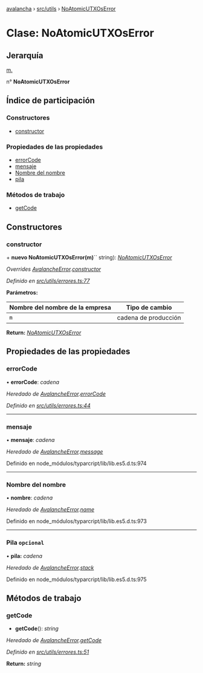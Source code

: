 [avalancha](../README.md) › [src/utils](../modules/src_utils.md) › [NoAtomicUTXOsError](src_utils.noatomicutxoserror.md)

# Clase: NoAtomicUTXOsError

## Jerarquía

[m.](src_utils.avalancheerror.md)

n° **NoAtomicUTXOsError**

## Índice de participación

### Constructores

* [constructor](src_utils.noatomicutxoserror.md#constructor)

### Propiedades de las propiedades

* [errorCode](src_utils.noatomicutxoserror.md#errorcode)
* [mensaje](src_utils.noatomicutxoserror.md#message)
* [Nombre del nombre](src_utils.noatomicutxoserror.md#name)
* [pila](src_utils.noatomicutxoserror.md#optional-stack)

### Métodos de trabajo

* [getCode](src_utils.noatomicutxoserror.md#getcode)

## Constructores

### constructor

\+ **nuevo NoAtomicUTXOsError(m)**`` string): *[NoAtomicUTXOsError](src_utils.noatomicutxoserror.md)*

*Overrides [AvalancheError](src_utils.avalancheerror.md).[constructor](src_utils.avalancheerror.md#constructor)*

*Definido en [src/utils/errores.ts:77](https://github.com/ava-labs/avalanchejs/blob/ae78dee/src/utils/errors.ts#L77)*

**Parámetros:**

| Nombre del nombre de la empresa | Tipo de cambio |
------ | ------ |
| `m` | cadena de producción |

**Return:** *[NoAtomicUTXOsError](src_utils.noatomicutxoserror.md)*

## Propiedades de las propiedades

### errorCode

• **errorCode**: *cadena*

*Heredado de [AvalancheError](src_utils.avalancheerror.md).[errorCode](src_utils.avalancheerror.md#errorcode)*

*Definido en [src/utils/errores.ts:44](https://github.com/ava-labs/avalanchejs/blob/ae78dee/src/utils/errors.ts#L44)*

___

### mensaje

• **mensaje**: *cadena*

*Heredado de [AvalancheError](src_utils.avalancheerror.md).[message](src_utils.avalancheerror.md#message)*

Definido en node_módulos/typarcript/lib/lib.es5.d.ts:974

___

### Nombre del nombre

• **nombre**: *cadena*

*Heredado de [AvalancheError](src_utils.avalancheerror.md).[name](src_utils.avalancheerror.md#name)*

Definido en node_módulos/typarcript/lib/lib.es5.d.ts:973

___

### Pila `opcional`

• **pila:** *cadena*

*Heredado de [AvalancheError](src_utils.avalancheerror.md).[stack](src_utils.avalancheerror.md#optional-stack)*

Definido en node_módulos/typarcript/lib/lib.es5.d.ts:975

## Métodos de trabajo

### getCode

- **getCode**(): *string*

*Heredado de [AvalancheError](src_utils.avalancheerror.md).[getCode](src_utils.avalancheerror.md#getcode)*

*Definido en [src/utils/errores.ts:51](https://github.com/ava-labs/avalanchejs/blob/ae78dee/src/utils/errors.ts#L51)*

**Return:** *string*
